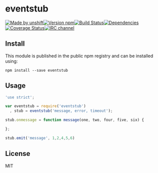 # eventstub

[![Made by unshift][made-by]](http://unshift.io)[![Version npm][version]](http://browsenpm.org/package/eventstub)[![Build Status][build]](https://travis-ci.org/unshiftio/eventstub)[![Dependencies][david]](https://david-dm.org/unshiftio/eventstub)[![Coverage Status][cover]](https://coveralls.io/r/unshiftio/eventstub?branch=master)[![IRC channel][irc]](http://webchat.freenode.net/?channels=unshift)

[made-by]: https://img.shields.io/badge/made%20by-unshift-00ffcc.svg?style=flat-square
[version]: https://img.shields.io/npm/v/eventstub.svg?style=flat-square
[build]: https://img.shields.io/travis/unshiftio/eventstub/master.svg?style=flat-square
[david]: https://img.shields.io/david/unshiftio/eventstub.svg?style=flat-square
[cover]: https://img.shields.io/coveralls/unshiftio/eventstub/master.svg?style=flat-square
[irc]: https://img.shields.io/badge/IRC-irc.freenode.net%23unshift-00a8ff.svg?style=flat-square

## Install

This module is published in the public npm registry and can be installed using:

```
npm install --save eventstub
```

## Usage


```js
'use strict';

var eventstub = require('eventstub')
  , stub = eventstub('message, error, timeout');

stub.onmessage = function message(one, two, four, five, six) {

};

stub.emit('message', 1,2,4,5,6)
```

## License

MIT
